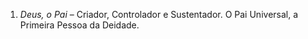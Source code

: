 ﻿1. *Deus, o Pai* – Criador, Controlador e Sustentador. O Pai Universal, a Primeira Pessoa da Deidade.